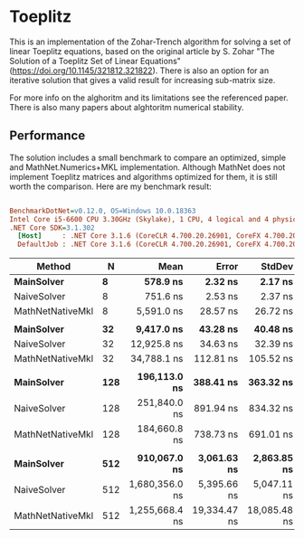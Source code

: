 # Toeplitz
This is an implementation of the Zohar-Trench algorithm for solving a set of linear Toeplitz equations, based on the original article by S. Zohar "The Solution of a Toeplitz Set of Linear Equations" (https://doi.org/10.1145/321812.321822). There is also an option for an iterative solution that gives a valid result for increasing sub-matrix size.

For more info on the alghoritm and its limitations see the referenced paper. There is also many papers about alghtoritm numerical stability.

## Performance
The solution includes a small benchmark to compare an optimized, simple and MathNet.Numerics+MKL implementation. Although MathNet does not implement Toeplitz matrices and algorithms optimized for them, it is still worth the comparison. Here are my benchmark result:

``` ini

BenchmarkDotNet=v0.12.0, OS=Windows 10.0.18363
Intel Core i5-6600 CPU 3.30GHz (Skylake), 1 CPU, 4 logical and 4 physical cores
.NET Core SDK=3.1.302
  [Host]     : .NET Core 3.1.6 (CoreCLR 4.700.20.26901, CoreFX 4.700.20.31603), X64 RyuJIT
  DefaultJob : .NET Core 3.1.6 (CoreCLR 4.700.20.26901, CoreFX 4.700.20.31603), X64 RyuJIT


```
|           Method |   N |           Mean |        Error |       StdDev | Ratio | RatioSD |    Gen 0 |    Gen 1 |    Gen 2 | Allocated |
|----------------- |---- |---------------:|-------------:|-------------:|------:|--------:|---------:|---------:|---------:|----------:|
|       **MainSolver** |   **8** |       **578.9 ns** |      **2.32 ns** |      **2.17 ns** |  **0.10** |    **0.00** |   **0.0858** |        **-** |        **-** |     **272 B** |
|      NaiveSolver |   8 |       751.6 ns |      2.53 ns |      2.37 ns |  0.13 |    0.00 |   0.3519 |        - |        - |    1104 B |
| MathNetNativeMkl |   8 |     5,591.0 ns |     28.57 ns |     26.72 ns |  1.00 |    0.00 |   0.3052 |        - |        - |     968 B |
|                  |     |                |              |              |       |         |          |          |          |           |
|       **MainSolver** |  **32** |     **9,417.0 ns** |     **43.28 ns** |     **40.48 ns** |  **0.27** |    **0.00** |   **0.1373** |        **-** |        **-** |     **464 B** |
|      NaiveSolver |  32 |    12,925.8 ns |     34.63 ns |     32.39 ns |  0.37 |    0.00 |   2.7618 |        - |        - |    8688 B |
| MathNetNativeMkl |  32 |    34,788.1 ns |    112.81 ns |    105.52 ns |  1.00 |    0.00 |   1.5259 |        - |        - |    4904 B |
|                  |     |                |              |              |       |         |          |          |          |           |
|       **MainSolver** | **128** |   **196,113.0 ns** |    **388.41 ns** |    **363.32 ns** |  **1.06** |    **0.00** |   **0.2441** |        **-** |        **-** |    **1232 B** |
|      NaiveSolver | 128 |   251,840.0 ns |    891.94 ns |    834.32 ns |  1.36 |    0.01 |  34.1797 |        - |        - |  108160 B |
| MathNetNativeMkl | 128 |   184,660.8 ns |    738.73 ns |    691.01 ns |  1.00 |    0.00 |  20.5078 |        - |        - |   66728 B |
|                  |     |                |              |              |       |         |          |          |          |           |
|       **MainSolver** | **512** |   **910,067.0 ns** |  **3,061.63 ns** |  **2,863.85 ns** |  **0.72** |    **0.01** |   **0.9766** |        **-** |        **-** |    **4305 B** |
|      NaiveSolver | 512 | 1,680,356.0 ns |  5,395.66 ns |  5,047.11 ns |  1.34 |    0.02 | 513.6719 |        - |        - | 1612112 B |
| MathNetNativeMkl | 512 | 1,255,668.4 ns | 19,334.47 ns | 18,085.48 ns |  1.00 |    0.00 | 248.0469 | 248.0469 | 248.0469 | 1052788 B |
